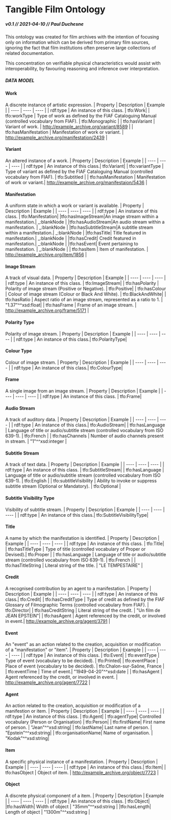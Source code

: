 # Tangible Film Ontology
##### v0.1 // 2021-04-10 // Paul Duchesne

This ontology was created for film archives with the intention of focusing only on information which can be derived from primary film sources,
ignoring the fact that film institutions often preserve large collections of related documentation.

This concentration on verifiable physical characteristics would assist with interoperability, by favouring reasoning and inference over interpretation.

##### DATA MODEL

#### Work

A discrete instance of artistic expression.
| Property | Description | Example |
| ---- | ---- | ---- |
| rdf:type | An instance of this class. | tfo:Work|
| tfo:workType  | Type of work as defined by the FIAF Cataloguing Manual (controlled vocabulary from FIAF). | tfo:Monographic |
| tfo:hasVariant | Variant of work. | http://example_archive.org/variant/8589 |
| tfo:hasManifestation | Manifestation of work or variant. | http://example_archive.org/manifestation/2439 |

#### Variant
An altered instance of a work.
| Property | Description | Example |
| ---- | ---- | ---- |
| rdf:type | An instance of this class.| tfo:Variant|
| tfo:variantType  | Type of variant as defined by the FIAF Cataloguing Manual (controlled vocabulary from FIAF). | tfo:Subtitled |
| tfo:hasManifestation | Manifestation of work or variant.| http://example_archive.org/manifestaion/5436 |

#### Manifestation
A uniform state in which a work or variant is available.
| Property | Description | Example |
| ---- | ---- | ---- |
| rdf:type | An instance of this class. | tfo:Manifestation|
|tfo:hasImageStream|An image stream within a manifestation.| _:blankNode |
|tfo:hasAudioStream|An audio stream within a manifestation. | _:blankNode |
|tfo:hasSubtitleStream|A subtitle stream within a manifestation.| _:blankNode |
|tfo:hasTitle| Title featured in manifestation.| _:blankNode |
|tfo:hasCredit| Credit featured in manifestation.| _:blankNode |
|tfo:hasEvent| Event pertaining to manifestation. | _:blankNode |
| tfo:hasItem | Item of manifestation. | http://example_archive.org/item/1856 |

#### Image Stream
A track of visual data.
| Property | Description | Example |
| ---- | ---- | ---- |
| rdf:type | An instance of this class. | tfo:ImageStream|
| tfo:hasPolarity | Polarity of image stream (Positive or Negative). | tfo:Positive|
| tfo:hasColour | Colour of image stream (Colour or Black And White). | tfo:BlackAndWhite|
| tfo:hasRatio | Aspect ratio of an image stream, represented as a ratio to 1. | "1.37"^^xsd:float|
| tfo:hasFrame | Frame of an image stream. | http://example_archive.org/frame/5171 |

#### Polarity Type
Polarity of image stream.
| Property | Description | Example |
| ---- | ---- | ---- |
| rdf:type | An instance of this class.| tfo:PolarityType|

#### Colour Type
Colour of image stream.
| Property | Description | Example |
| ---- | ---- | ---- |
| rdf:type | An instance of this class.| tfo:ColourType|

#### Frame
A single image from an image stream. 
| Property | Description | Example |
| ---- | ---- | ---- |
| rdf:type | An instance of this class. | tfo:Frame|

#### Audio Stream
A track of auditory data.
| Property | Description | Example |
| ---- | ---- | ---- |
| rdf:type | An instance of this class.| tfo:AudioStream|
| tfo:hasLanguage | Language of title or audio/subtitle stream (controlled vocabulary from ISO 639-1). | tfo:French |
| tfo:hasChannels | Number of audio channels present in stream. | "1"^^xsd:integer |

#### Subtitle Stream
A track of text data.
| Property | Description | Example |
| ---- | ---- | ---- |
| rdf:type | An instance of this class. | tfo:SubtitleStream|
| tfo:hasLanguage | Language of title or audio/subtitle stream (controlled vocabulary from ISO 639-1). | tfo:English |
| tfo:subtitleVisibility | Ability to invoke or suppress subtitle stream (Optional or Mandatory). | tfo:Optional |

#### Subtitle Visibility Type
Visibility of subtitle stream.
| Property | Description | Example |
| ---- | ---- | ---- |
| rdf:type | An instance of this class.| tfo:SubtitleVisibilityType|

#### Title
A name by which the manifestation is identified.
| Property | Description | Example |
| ---- | ---- | ---- |
| rdf:type | An instance of this class. | tfo:Title|
| tfo:hasTitleType | Type of title (controlled vocabulary of Proper or Devised).| tfo:Proper |
| tfo:hasLanguage | Language of title or audio/subtitle stream (controlled vocabulary from ISO 639-1). | tfo:French |
| tfo:hasTitleString | Literal string of the title. | "LE TEMPESTAIRE" |

#### Credit
A recognised contribution by an agent to a manifestation.
| Property | Description | Example |
| ---- | ---- | ---- |
| rdf:type | An instance of this class.| tfo:Credit|
| tfo:hasCreditType | Type of credit as defined by the FIAF Glossary of Filmographic Terms (controlled vocabulary from FIAF). | tfo:Director|
| tfo:hasCreditString | Literal string of the credit. | "Un film de JEAN EPSTEIN"|
| tfo:hasAgent | Agent referenced by the credit, or involved in event.| http://example_archive.org/agent/3791 |

#### Event
An "event" as an action related to the creation, acquisition or modification of a "manifestation" or "item".
| Property | Description | Example |
| ---- | ---- | ---- |
| rdf:type | An instance of this class. | tfo:Event|
| tfo:eventType | Type of event (vocabulary to be decided). | tfo:Printed|
| tfo:eventPlace | Place of event (vocabulary to be decided). | tfo:Chalon-sur-Saône, France |
| tfo:eventTime | Time of event.| "1949-04-20"^^xsd:date |
| tfo:hasAgent | Agent referenced by the credit, or involved in event. | http://example_archive.org/agent/7722 |

#### Agent
An action related to the creation, acquisition or modification of a manifestion or item.
| Property | Description | Example |
| ---- | ---- | ---- |
| rdf:type | An instance of this class. | tfo:Agent|
| tfo:agentType| Controlled vocabulary (Person or Organisation) | tfo:Person|
| tfo:firstName| First name of person. | "Jean"^^xsd:string|
| tfo:lastName| Last name of person. | "Epstein"^^xsd:string|
| tfo:organisationName| Name of organisation. | "Kodak"^^xsd:string|

#### Item
A specific physical instance of a manifestation.
| Property | Description | Example |
| ---- | ---- | ---- |
| rdf:type | An instance of this class.| tfo:Item|
| tfo:hasObject | Object of item. | http://example_archive.org/object/7723 |

#### Object
A discrete physical component of a item.
| Property | Description | Example |
| ---- | ---- | ---- |
| rdf:type | An instance of this class. | tfo:Object|
|tfo:hasWidth| Width of object | "35mm"^^xsd:string |
|tfo:hasLength| Length of object | "1300m"^^xsd:string |


